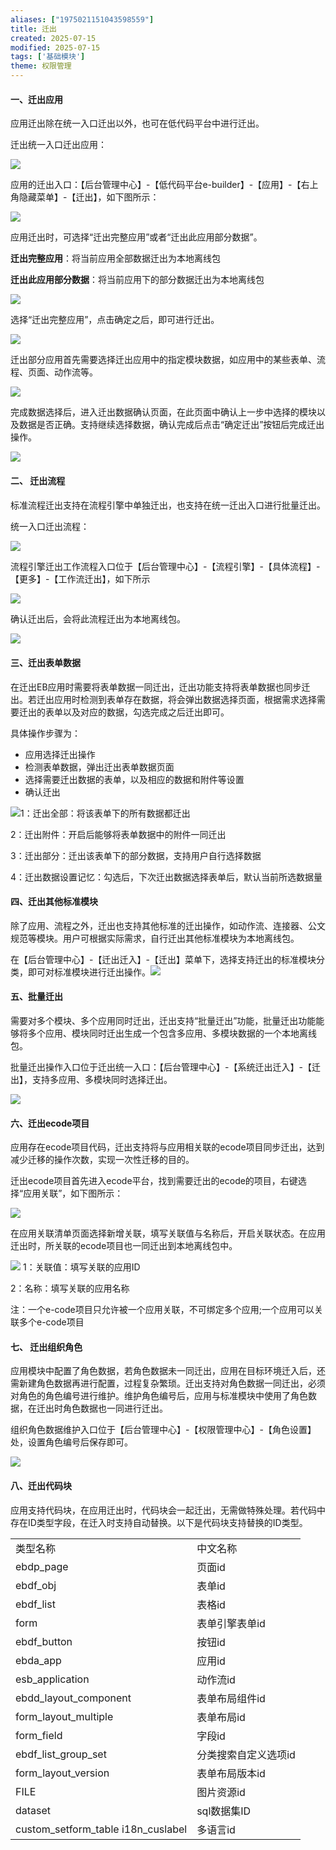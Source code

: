 ```yaml
---
aliases: ["1975021151043598559"]
title: 迁出
created: 2025-07-15
modified: 2025-07-15
tags: ['基础模块']
theme: 权限管理
---
```


#### **一、迁出应用**

应用迁出除在统一入口迁出以外，也可在低代码平台中进行迁出。

迁出统一入口迁出应用：

![](https://myhelpdoc.oss-cn-heyuan.aliyuncs.com/mdimages/c70f566e05ed7e331729172b787540bb.jpg)

应用的迁出入口：【后台管理中心】-【低代码平台e-builder】-【应用】-【右上角隐藏菜单】-【迁出】，如下图所示：

![](https://myhelpdoc.oss-cn-heyuan.aliyuncs.com/mdimages/8c0b109dfaf6da0d4b4db2ae0c89b4e3.jpg)

应用迁出时，可选择“迁出完整应用”或者“迁出此应用部分数据”。

**迁出完整应用**：将当前应用全部数据迁出为本地离线包

**迁出此应用部分数据**：将当前应用下的部分数据迁出为本地离线包

![](https://myhelpdoc.oss-cn-heyuan.aliyuncs.com/mdimages/6c05b1aa26bd70d9980bb5d452ea3c1a.jpg)

选择“迁出完整应用”，点击确定之后，即可进行迁出。

![](https://myhelpdoc.oss-cn-heyuan.aliyuncs.com/mdimages/0c5610cce42c26be02460bec9acb63e9.jpg)

迁出部分应用首先需要选择迁出应用中的指定模块数据，如应用中的某些表单、流程、页面、动作流等。

![](https://myhelpdoc.oss-cn-heyuan.aliyuncs.com/mdimages/370d6a640de3dce6ec0415393e2bf313.jpg)

完成数据选择后，进入迁出数据确认页面，在此页面中确认上一步中选择的模块以及数据是否正确。支持继续选择数据，确认完成后点击“确定迁出”按钮后完成迁出操作。

![](https://myhelpdoc.oss-cn-heyuan.aliyuncs.com/mdimages/04468d37a728cc76102f916f90859f50.jpg)

#### **二、 迁出流程**

####

标准流程迁出支持在流程引擎中单独迁出，也支持在统一迁出入口进行批量迁出。

统一入口迁出流程：

![](https://myhelpdoc.oss-cn-heyuan.aliyuncs.com/mdimages/d5320a1e37d22caf82c17ca492c8938c.jpg)

流程引擎迁出工作流程入口位于【后台管理中心】-【流程引擎】-【具体流程】-【更多】-【工作流迁出】，如下所示

![](https://myhelpdoc.oss-cn-heyuan.aliyuncs.com/mdimages/b41e08b13035b680bbb3f90cbc7a4ab2.jpg)

确认迁出后，会将此流程迁出为本地离线包。

![](https://myhelpdoc.oss-cn-heyuan.aliyuncs.com/mdimages/68ecf970f2b9bbdba2512f99764f1388.jpg)

#### **三、迁出表单数据**

在迁出EB应用时需要将表单数据一同迁出，迁出功能支持将表单数据也同步迁出。若迁出应用时检测到表单存在数据，将会弹出数据选择页面，根据需求选择需要迁出的表单以及对应的数据，勾选完成之后迁出即可。

具体操作步骤为：

- 应用选择迁出操作
- 检测表单数据，弹出迁出表单数据页面
- 选择需要迁出数据的表单，以及相应的数据和附件等设置
- 确认迁出

![](https://myhelpdoc.oss-cn-heyuan.aliyuncs.com/mdimages/f6c7095443a8a00c762fb2604e4d7057.jpg)1：迁出全部：将该表单下的所有数据都迁出

2：迁出附件：开启后能够将表单数据中的附件一同迁出

3：迁出部分：迁出该表单下的部分数据，支持用户自行选择数据

4：迁出数据设置记忆：勾选后，下次迁出数据选择表单后，默认当前所选数据量

#### **四、迁出其他标准模块**

除了应用、流程之外，迁出也支持其他标准的迁出操作，如动作流、连接器、公文规范等模块。用户可根据实际需求，自行迁出其他标准模块为本地离线包。

在【后台管理中心】-【迁出迁入】-【迁出】菜单下，选择支持迁出的标准模块分类，即可对标准模块进行迁出操作。![](https://myhelpdoc.oss-cn-heyuan.aliyuncs.com/mdimages/10b4dfcff1b2033b5a7642141beb3ce9.jpg)

#### **五、批量迁出**

需要对多个模块、多个应用同时迁出，迁出支持“批量迁出”功能，批量迁出功能能够将多个应用、模块同时迁出生成一个包含多应用、多模块数据的一个本地离线包。

批量迁出操作入口位于迁出统一入口：【后台管理中心】-【系统迁出迁入】-【迁出】，支持多应用、多模块同时选择迁出。

![](https://myhelpdoc.oss-cn-heyuan.aliyuncs.com/mdimages/865507b5fabba9c9cbc68515547585aa.jpg)

#### **六、迁出ecode项目**

应用存在ecode项目代码，迁出支持将与应用相关联的ecode项目同步迁出，达到减少迁移的操作次数，实现一次性迁移的目的。

迁出ecode项目首先进入ecode平台，找到需要迁出的ecode的项目，右键选择“应用关联”，如下图所示：

![](https://myhelpdoc.oss-cn-heyuan.aliyuncs.com/mdimages/67f1a8634bd1cd8249ca1f6fea9eb26e.jpg)

在应用关联清单页面选择新增关联，填写关联值与名称后，开启关联状态。在应用迁出时，所关联的ecode项目也一同迁出到本地离线包中。

![](https://myhelpdoc.oss-cn-heyuan.aliyuncs.com/mdimages/7c94b99918f6bd12e72a62608353bd9a.jpg) 1：关联值：填写关联的应用ID

2：名称：填写关联的应用名称

注：一个e-code项目只允许被一个应用关联，不可绑定多个应用;一个应用可以关联多个e-code项目

#### **七、 迁出组织角色**

应用模块中配置了角色数据，若角色数据未一同迁出，应用在目标环境迁入后，还需新建角色数据再进行配置，过程复杂繁琐。迁出支持对角色数据一同迁出，必须对角色的角色编号进行维护。维护角色编号后，应用与标准模块中使用了角色数据，在迁出时角色数据也一同进行迁出。

组织角色数据维护入口位于【后台管理中心】-【权限管理中心】-【角色设置】处，设置角色编号后保存即可。

![](https://myhelpdoc.oss-cn-heyuan.aliyuncs.com/mdimages/938fbf8498f7119cc4bd0cb6507b4897.jpg)

#### **八、迁出代码块**

应用支持代码块，在应用迁出时，代码块会一起迁出，无需做特殊处理。若代码中存在ID类型字段，在迁入时支持自动替换。以下是代码块支持替换的ID类型。

|  |  |
| --- | --- |
| 类型名称 | 中文名称 |
| ebdp\_page | 页面id |
| ebdf\_obj | 表单id |
| ebdf\_list | 表格id |
| form | 表单引擎表单id |
| ebdf\_button | 按钮id |
| ebda\_app | 应用id |
| esb\_application | 动作流id |
| ebdd\_layout\_component | 表单布局组件id |
| form\_layout\_multiple | 表单布局id |
| form\_field | 字段id |
| ebdf\_list\_group\_set | 分类搜索自定义选项id |
| form\_layout\_version | 表单布局版本id |
| FILE | 图片资源id |
| dataset | sql数据集ID |
| custom\_setform\_table i18n\_cuslabel | 多语言id |

